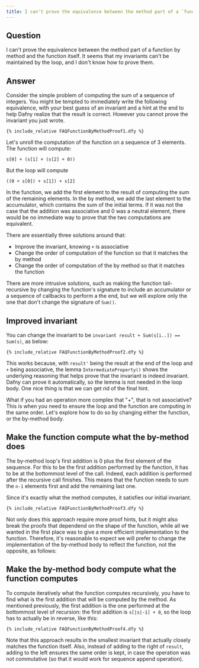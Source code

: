 ```yaml
---
title: I can't prove the equivalence between the method part of a `function by method`` and the function itself
---
```


## Question

I can't prove the equivalence between the method part of a function by method and the function itself.
It seems that my invariants can't be maintained by the loop, and I don't know how to prove them.

## Answer

Consider the simple problem of computing the sum of a sequence of integers.
You might be tempted to immediately write the following equivalence,
with your best guess of an invariant
and a hint at the end to help Dafny realize that the result is correct.
However you cannot prove the invariant you just wrote.

```
{% include_relative FAQFunctionByMethodProof1.dfy %}
```

Let's unroll the computation of the function on a sequence of 3 elements.
The function will compute:

`s[0] + (s[1] + (s[2] + 0))`

But the loop will compute

`((0 + s[0]) + s[1]) + s[2]`

In the function, we add the first element to the result of computing the sum of the remaining elements.
In the by method, we add the last element to the accumulator, which contains the sum of the initial terms.
If it was not the case that the addition was associative and 0 was a neutral element, there would be no immediate way to prove that the two computations are equivalent.

There are essentially three solutions around that:

* Improve the invariant, knowing `+` is associative
* Change the order of computation of the function so that it matches the by method
* Change the order of computation of the by method so that it matches the function

There are more intrusive solutions, such as making the function tail-recursive by changing the function's signature to include an accumulator or a sequence of callbacks to perform a the end, but we will explore only the one that don't change the signature of `Sum()`.

## Improved invariant

You can change the invariant to be `invariant result + Sum(s[i..]) == Sum(s)`, as below:

```
{% include_relative FAQFunctionByMethodProof2.dfy %}
```

This works because, with `result'` being the result at the end of the loop and `+` being associative,
the lemma `IntermediateProperty()` shows the underlying reasoning that helps prove that the invariant
is indeed invariant. Dafny can prove it automatically, so the lemma is not needed in the loop body.
One nice thing is that we can get rid of the final hint.

What if you had an operation more complex that "+", that is not associative?
This is when you need to ensure the loop and the function are computing in the same order.
Let's explore how to do so by changing either the function, or the by-method body.

## Make the function compute what the by-method does
The by-method loop's first addition is 0 plus the first element of the sequence. For this to
be the first addition performed by the function, it has to be at the bottommost level of the call.
Indeed, each addition is performed after the recursive call finishes. This means that
the function needs to sum the `n-1` elements first and add the remaining last one.

Since it's exactly what the method computes, it satisfies our initial invariant.

```
{% include_relative FAQFunctionByMethodProof3.dfy %}
```

Not only does this approach require more proof hints, but it might also break the proofs that dependend on the shape of the function, while all we wanted in the first place was to give a more efficient implementation to the function.
Therefore, it's reasonable to expect we will prefer to change the implementation of the by-method body to reflect the function, not the opposite, as follows:

## Make the by-method body compute what the function computes

To compute iteratively what the function computes recursively, you have to find what is the first
addition that will be computed by the method. As mentioned previously, the first addition is the one performed at the bottommost level of recursion: the first addition is `s[|s|-1] + 0`,
so the loop has to actually be in reverse, like this:

```
{% include_relative FAQFunctionByMethodProof4.dfy %}
```

Note that this approach results in the smallest invariant that actually closely matches the function itself.
Also, instead of adding to the right of `result`, adding to the left ensures the same order is kept,
in case the operation was not commutative (so that it would work for sequence append operation).
